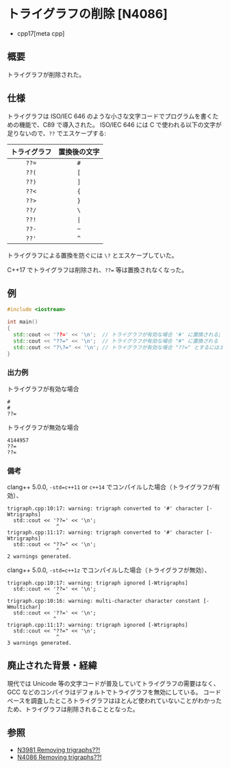 # トライグラフの削除 [N4086]
* cpp17[meta cpp]

## 概要

トライグラフが削除された。


## 仕様

トライグラフは ISO/IEC 646 のような小さな文字コードでプログラムを書くための機能で、C89 で導入された。
ISO/IEC 646 には C で使われる以下の文字が足りないので、`??` でエスケープする:

| トライグラフ | 置換後の文字 |
|:-----:|:---:|
| `??=` | `#` |
| `??(` | `[` |
| `??)` | `]` |
| `??<` | `{` |
| `??>` | `}` |
| `??/` | `\` |
| `??!` | <code>&#x7C;</code> |
| `??-` | `~` |
| `??'` | `^` |

トライグラフによる置換を防ぐには `\?` とエスケープしていた。

C++17 でトライグラフは削除され、`??=` 等は置換されなくなった。


## 例
```cpp example
#include <iostream>

int main()
{
  std::cout << '??=' << '\n';  // トライグラフが有効な場合 '#' に置換される; 無効な場合値は処理系定義
  std::cout << "??=" << '\n';  // トライグラフが有効な場合 "#" に置換される
  std::cout << "?\?=" << '\n'; // トライグラフが有効な場合 "??=" とするにはエスケープしなければならなかった
}
```

### 出力例
トライグラフが有効な場合
```
#
#
??=
```

トライグラフが無効な場合
```
4144957
??=
??=
```

### 備考
clang++ 5.0.0, `-std=c++11` or `c++14` でコンパイルした場合（トライグラフが有効）、
```
trigraph.cpp:10:17: warning: trigraph converted to '#' character [-Wtrigraphs]
  std::cout << '??=' << '\n';
                ^
trigraph.cpp:11:17: warning: trigraph converted to '#' character [-Wtrigraphs]
  std::cout << "??=" << '\n';
                ^
2 warnings generated.
```

clang++ 5.0.0, `-std=c++1z` でコンパイルした場合（トライグラフが無効）、
```
trigraph.cpp:10:17: warning: trigraph ignored [-Wtrigraphs]
  std::cout << '??=' << '\n';
                ^
trigraph.cpp:10:16: warning: multi-character character constant [-Wmultichar]
  std::cout << '??=' << '\n';
               ^
trigraph.cpp:11:17: warning: trigraph ignored [-Wtrigraphs]
  std::cout << "??=" << '\n';
                ^
3 warnings generated.
```

## 廃止された背景・経緯

現代では Unicode 等の文字コードが普及していてトライグラフの需要はなく、
GCC などのコンパイラはデフォルトでトライグラフを無効にしている。
コードベースを調査したところトライグラフはほとんど使われていないことがわかったため、トライグラフは削除されることとなった。


## 参照

* [N3981 Removing trigraphs??!](http://www.open-std.org/jtc1/sc22/wg21/docs/papers/2014/n3981.html)
* [N4086 Removing trigraphs??!](http://www.open-std.org/jtc1/sc22/wg21/docs/papers/2014/n4086.html)
